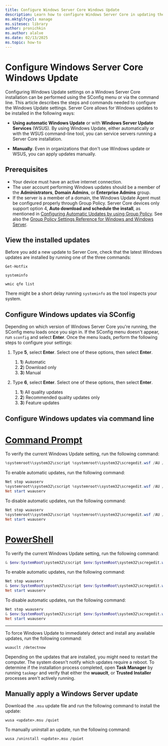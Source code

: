 ```yaml
---
title: Configure Windows Server Core Windows Update
description: Learn how to configure Windows Server Core in updating the operating system automatically and manually through the command line.
ms.mktglfcycl: manage
ms.sitesec: library
author: pronichkin
ms.author: alalve
ms.date: 02/13/2025
ms.topic: how-to
---
```


# Configure Windows Server Core Windows Update

Configuring Windows Update settings on a Windows Server Core installation can be performed using the SConfig menu or via the command line. This article describes the steps and commands needed to configure the Windows Update settings. Server Core allows for Windows updates to be installed in the following ways:

- **Using automatic Windows Update** or with **Windows Server Update Services** (WSUS). By using Windows Update, either automatically or with the WSUS command-line tool, you can service servers running a Server Core installation.

- **Manually**. Even in organizations that don't use Windows update or WSUS, you can apply updates manually.

## Prerequisites

- Your device must have an active internet connection.
- The user account performing Windows updates should be a member of the **Administrators**, **Domain Admins**, or **Enterprise Admins** group.
- If the server is a member of a domain, the Windows Update Agent must be configured properly through Group Policy. Server Core devices only support option 4, **Auto download and schedule the install**, as mentioned in [Configuring Automatic Updates by using Group Policy](/windows/deployment/update/waas-wu-settings#configuring-automatic-updates-by-using-group-policy). See also the [Group Policy Settings Reference for Windows and Windows Server](https://www.microsoft.com/download/details.aspx?id=25250).

## View the installed updates

Before you add a new update to Server Core, check that the latest Windows updates are installed by running one of the three commands:

```
Get-Hotfix

systeminfo

wmic qfe list
```

There might be a short delay running `systeminfo` as the tool inspects your system.

## Configure Windows updates via SConfig

Depending on which version of Windows Server Core you're running, the SConfig menu loads once you sign in. If the SConfig menu doesn't appear, run `sconfig` and select **Enter**. Once the menu loads, perform the following steps to configure your settings:

1. Type **5**, select **Enter**. Select one of these options, then select **Enter**.

   1. **1**\) Automatic
   1. **2**\) Download only
   1. **3**\) Manual

1. Type **6**, select **Enter**. Select one of these options, then select **Enter**.

   1. **1**\) All quality updates
   1. **2**\) Recommended quality updates only
   1. **3**\) Feature updates

## Configure Windows updates via command line

# [Command Prompt](#tab/cmd)

To verify the current Windows Update setting, run the following command:

   ```powershell
   %systemroot%\system32\cscript %systemroot%\system32\scregedit.wsf /AU /v
   ```

To enable automatic updates, run the following command:

   ```powershell
   Net stop wuauserv
   %systemroot%\system32\cscript %systemroot%\system32\scregedit.wsf /AU /v 4
   Net start wuauserv
   ```

To disable automatic updates, run the following command:

   ```powershell
   Net stop wuauserv
   %systemroot%\system32\cscript %systemroot%\system32\scregedit.wsf /AU /v 1
   Net start wuauserv
   ```

# [PowerShell](#tab/powershell)

To verify the current Windows Update setting, run the following command:

   ```powershell
   & $env:SystemRoot\system32\cscript $env:SystemRoot\system32\scregedit.wsf /AU /v
   ```

To enable automatic updates, run the following command:

   ```powershell
   Net stop wuauserv
   & $env:SystemRoot\system32\cscript $env:SystemRoot\system32\scregedit.wsf /AU 4
   Net start wuauserv
   ```

To disable automatic updates, run the following command:

   ```powershell
   Net stop wuauserv
   & $env:SystemRoot\system32\cscript $env:SystemRoot\system32\scregedit.wsf /AU 1
   Net start wuauserv
   ```

---

To force Windows Update to immediately detect and install any available updates, run the following command:

```
wuauclt /detectnow
```

Depending on the updates that are installed, you might need to restart the computer. The system doesn't notify which updates require a reboot. To determine if the installation process completed, open **Task Manager** by running `taskmgr` and verify that either the **wuauclt**, or **Trusted Installer** processes aren't actively running.

## Manually apply a Windows Server update

Download the `.msu` update file and run the following command to install the update:

```
wusa <update>.msu /quiet
```

To manually uninstall an update, run the following command:

```
wusa /uninstall <update>.msu /quiet
```

